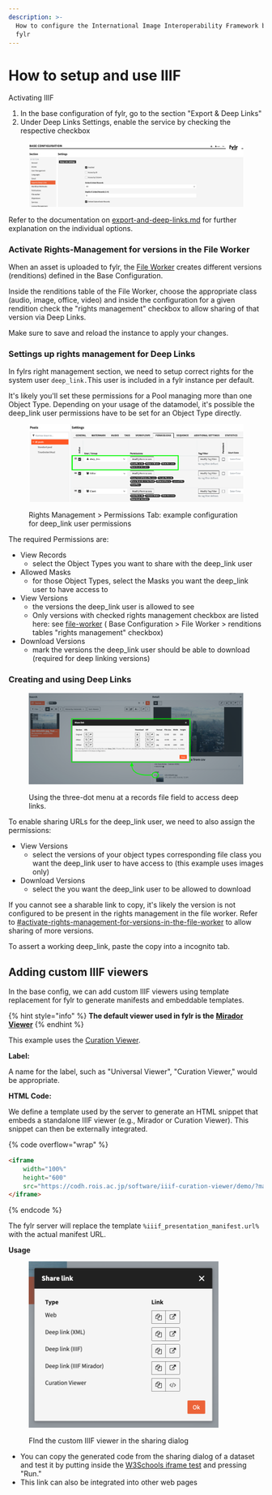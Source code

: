 ```yaml
---
description: >-
  How to configure the International Image Interoperability Framework built into
  fylr
---
```


# How to setup and use IIIF

Activating IIIF

1. In the base configuration of fylr, go to the section "Export & Deep Links"
2. Under Deep Links Settings, enable the service by checking the respective checkbox

<figure><img src="../../../.gitbook/assets/Screenshot 2025-02-06 at 17.06.17.png" alt=""><figcaption></figcaption></figure>

Refer to the documentation on [export-and-deep-links.md](../../../for-administrators/readme/export-and-deep-links.md "mention") for further explanation on the individual options.

### Activate Rights-Management for versions in the File Worker

When an asset is uploaded to fylr, the [File Worker](../../../for-administrators/readme/file-worker/) creates different versions (renditions) defined in the Base Configuration.&#x20;

Inside the renditions table of the File Worker, choose the appropriate class (audio, image, office, video) and inside the configuration for a given rendition check the "rights management" checkbox to allow sharing of that version via Deep Links.

Make sure to save and reload the instance to apply your changes.&#x20;

### Settings up rights management for Deep Links

In fylrs right management section, we need to setup correct rights for the system user `deep_link.`This user is included in a fylr instance per default.

It's likely you'll set these permissions for a Pool managing more than one Object Type. Depending on your usage of the datamodel, it's possible the deep\_link user permissions have to be set for an Object Type directly.



<figure><img src="../../../.gitbook/assets/Screenshot 2025-02-27 at 11.03.09.png" alt=""><figcaption><p>Rights Management > Permissions Tab: example configuration for deep_link user permissions</p></figcaption></figure>

The required Permissions are:

* View Records
  * select the Object Types you want to share with the deep\_link user
* Allowed Masks
  * for those Object Types, select the Masks you want the deep\_link user to have access to
* View Versions
  * the versions the deep\_link user is allowed to see
  * Only versions with checked rights management checkbox are listed here: see [file-worker](../../../for-administrators/readme/file-worker/ "mention") ( Base Configuration > File Worker > renditions tables "rights management" checkbox)
* Download Versions
  * mark the versions the deep\_link user should be able to download (required for deep linking versions)

### Creating and using Deep Links

<figure><img src="../../../.gitbook/assets/Screenshot 2025-04-14 at 12.38.04.png" alt=""><figcaption><p>Using the three-dot menu at a records file field to access deep links.</p></figcaption></figure>

To enable sharing URLs for the deep\_link user, we need to also assign the permissions:

* View Versions
  * select the versions of your object types corresponding file class you want the deep\_link user to have access to (this example uses images only)
* Download Versions
  * select the you want the deep\_link user to be allowed to download

If you cannot see a sharable link to copy, it's likely the version is not configured to be present in the rights management in the file worker. Refer to [#activate-rights-management-for-versions-in-the-file-worker](how-to-setup-and-use-iiif.md#activate-rights-management-for-versions-in-the-file-worker "mention") to allow sharing of more versions.

To assert a working deep\_link, paste the copy into a incognito tab.

## Adding custom IIIF viewers

In the base config, we can add custom IIIF viewers using template replacement for fylr to generate manifests and embeddable templates.

{% hint style="info" %}
**The default viewer used in fylr is the** [**Mirador Viewer**](https://projectmirador.org/)
{% endhint %}

This example uses the [Curation Viewer](https://codh.rois.ac.jp/software/iiif-curation-viewer/demo/).

**Label:**

A name for the label, such as "Universal Viewer", "Curation Viewer," would be appropriate.

**HTML Code:**

We define a template used by the server to generate an HTML snippet that embeds a standalone IIIF viewer (e.g., Mirador or Curation Viewer). This snippet can then be externally integrated.

{% code overflow="wrap" %}
```html
<iframe 
    width="100%" 
    height="600" 
    src="https://codh.rois.ac.jp/software/iiif-curation-viewer/demo/?manifest=%iiif_presentation_manifest.url%">
</iframe>
```
{% endcode %}

The fylr server will replace the template `%iiif_presentation_manifest.url%`  with  the actual manifest URL.



**Usage**

<figure><img src="../../../.gitbook/assets/Screenshot 2025-02-06 at 17.44.14.png" alt="" width="375"><figcaption><p>FInd the custom IIIF viewer in the sharing dialog</p></figcaption></figure>

* You can copy the generated code from the sharing dialog of a dataset and test it by putting inside the  [W3Schools iframe test](https://seleniumbase.io/w3schools/iframes) and pressing "Run."
* This link can also be integrated into other web pages

